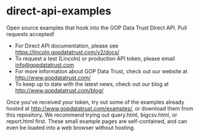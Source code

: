 direct-api-examples
===================

Open source examples that hook into the GOP Data Trust Direct API. Pull requests accepted!

* For Direct API documentation, please see https://lincoln.gopdatatrust.com/v2/docs/
* To request a test (Lincoln) or production API token, please email info@gopdatatrust.com
* For more information about GOP Data Trust, check out our website at http://www.gopdatatrust.com/
* To keep up to date with the latest news, check out our blog at http://www.gopdatatrust.com/blog/

Once you've received your token, try out some of the examples already hosted at http://www.gopdatatrust.com/examples/, or download them from this repository. We recommend trying out query.html, bigcsv.html, or report.html first. These small example pages are self-contained, and can even be loaded into a web browser without hosting. 

